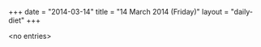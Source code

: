 +++
date = "2014-03-14"
title = "14 March 2014 (Friday)"
layout = "daily-diet"
+++


\<no entries\>
